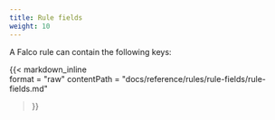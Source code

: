 ```yaml
---
title: Rule fields
weight: 10
---
```


A Falco rule can contain the following keys:

{{< markdown_inline  
    format = "raw"
    contentPath = "docs/reference/rules/rule-fields/rule-fields.md"
>}}
